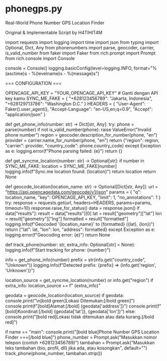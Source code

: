 # phonegps.py
Real-World Phone Number GPS Location Finder

Original & Implementable Script by H4TIHIT4M 

import requests import logging import time import json from typing import Optional, Dict, Any from phonenumbers import parse, geocoder, carrier, is_valid_number from faker import Faker from rich.prompt import Prompt from rich.console import Console

console = Console() logging.basicConfig(level=logging.INFO, format="%(asctime)s - %(levelname)s - %(message)s")

=== CONFIGURATION ===

OPENCAGE_API_KEY = "YOUR_OPENCAGE_API_KEY"  # Ganti dengan API key kamu SYNC_ME_FAKE = { "+628123456789": "Jakarta, Indonesia", "+628129713786": "Washington D.C." } HEADERS = { "User-Agent": Faker().user_agent(), "Accept-Language": "en-US,en;q=0.9", "Accept": "application/json" }

def get_phone_info(number: str) -> Dict[str, Any]: try: phone = parse(number) if not is_valid_number(phone): raise ValueError("Invalid phone number") region = geocoder.description_for_number(phone, "en") provider = carrier.name_for_number(phone, "en") return {"region": region, "carrier": provider, "country_code": phone.country_code} except Exception as e: logging.error(f"Phone parsing failed: {e}") return {}

def get_syncme_location(number: str) -> Optional[str]: if number in SYNC_ME_FAKE: location = SYNC_ME_FAKE[number] logging.info(f"Sync.me location found: {location}") return location return None

def geocode_location(location_name: str) -> Optional[Dict[str, Any]]: url = "https://api.opencagedata.com/geocode/v1/json" params = { "q": location_name, "key": OPENCAGE_API_KEY, "limit": 1, "no_annotations": 1 } try: response = requests.get(url, headers=HEADERS, params=params, timeout=10) response.raise_for_status() data = response.json() if data["results"]: result = data["results"][0] lat = result["geometry"]["lat"] lon = result["geometry"]["lng"] formatted = result["formatted"] logging.info(f"Geocoded '{location_name}' to {formatted} ({lat}, {lon})") return {"lat": lat, "lon": lon, "address": formatted} except Exception as e: logging.error(f"Geocoding error: {e}") return None

def track_phone(number: str, extra_info: Optional[str] = None): logging.info(f"Start tracking for phone: {number}")

info = get_phone_info(number)
prefix = str(info.get("country_code", "Unknown"))
logging.info(f"Detected prefix: {prefix} => {info.get('region', 'Unknown')}")

location_source = get_syncme_location(number) or info.get("region")
if extra_info:
    location_source += f" {extra_info}"

geodata = geocode_location(location_source)
if geodata:
    console.print("\n[bold green]Lokasi Ditemukan:[/bold green]")
    console.print(f"[bold]Alamat:[/bold] {geodata['address']}")
    console.print(f"[bold]Koordinat:[/bold] {geodata['lat']}, {geodata['lon']}")
else:
    console.print("[bold red]Lokasi tidak ditemukan atau data kurang.[/bold red]")

if name == "main": console.print("[bold blue]Phone Number GPS Location Finder ===[/bold blue]") phone_number = Prompt.ask("Masukkan nomor telepon (contoh +628123456789)") tambahan = Prompt.ask("Masukkan teks tambahan (bio, profil, dll) jika ada, atau kosongkan", default="") track_phone(phone_number, tambahan.strip())

